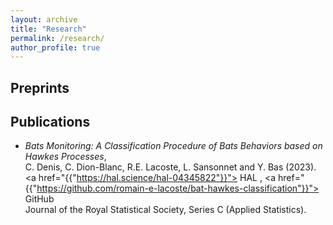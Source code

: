 ```yaml
---
layout: archive
title: "Research"
permalink: /research/
author_profile: true
---
```

## Preprints

## Publications 
- *Bats Monitoring: A Classification Procedure of Bats Behaviors based on Hawkes Processes*, \
  C. Denis, C. Dion-Blanc, R.E. Lacoste, L. Sansonnet and Y. Bas (2023).
  <span> <a href="{{"https://hal.science/hal-04345822"}}"><i class="ai ai-hal ai-fw"></i> HAL</a> </span>, <span> <a href="{{"https://github.com/romain-e-lacoste/bat-hawkes-classification"}}"><i class="fa fa-fw fa-github"></i> GitHub</a> </span> \
 Journal of the Royal Statistical Society, Series C (Applied Statistics). 
